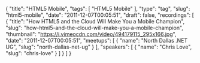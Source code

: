 {
  "title": "HTML5 Mobile",
  "tags": [
    "HTML5 Mobile"
  ],
  "type": "tag",
  "slug": "html5-mobile",
  "date": "2011-12-07T00:05:51",
  "draft": false,
  "recordings": [
    {
      "title": "How HTML5 and the Cloud Will Make You a Mobile Champion",
      "slug": "how-html5-and-the-cloud-will-make-you-a-mobile-champion",
      "thumbnail": "https://i.vimeocdn.com/video/494179115_295x166.jpg",
      "date": "2011-12-07T00:05:51",
      "meetups": [
        {
          "name": "North Dallas .NET UG",
          "slug": "north-dallas-net-ug"
        }
      ],
      "speakers": [
        {
          "name": "Chris Love",
          "slug": "chris-love"
        }
      ]
    }
  ]
}